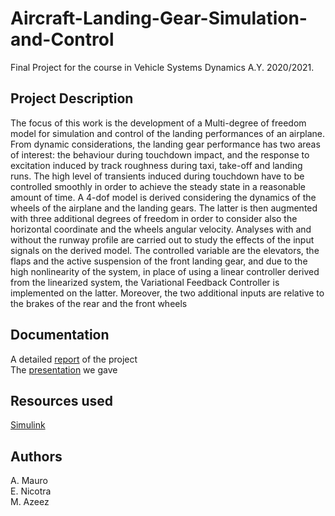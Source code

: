 # Aircraft-Landing-Gear-Simulation-and-Control
Final Project for the course in Vehicle Systems Dynamics A.Y. 2020/2021.

## Project Description
The focus of this work is the development of a Multi-degree of freedom model for simulation and
control of the landing performances of an airplane. From dynamic considerations, the landing
gear performance has two areas of interest: the behaviour during touchdown impact, and the response to excitation induced by track roughness during taxi, take-off and landing runs. The high
level of transients induced during touchdown have to be controlled smoothly in order to achieve
the steady state in a reasonable amount of time.
A 4-dof model is derived considering the dynamics of the wheels of the airplane and the landing
gears. The latter is then augmented with three additional degrees of freedom in order to consider
also the horizontal coordinate and the wheels angular velocity. Analyses with and without the
runway profile are carried out to study the effects of the input signals on the derived model.
The controlled variable are the elevators, the flaps and the active suspension of the front landing gear, and due to the high nonlinearity of the system, in place of using a linear controller derived from the linearized system, the Variational Feedback Controller is implemented on the latter.
Moreover, the two additional inputs are relative to the brakes of the rear and the front wheels

## Documentation
A detailed [report](Vehicle_Systems_Dynamics.pdf) of the project <br/>
The [presentation](Slides.zip) we gave

## Resources used
[Simulink](https://www.mathworks.com/products/simulink.html)

## Authors
A. Mauro <br/>
E. Nicotra <br/>
M. Azeez
